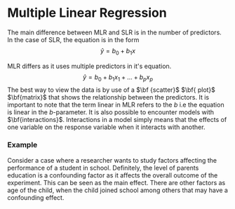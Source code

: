 # Multiple Linear Regression
The main difference between MLR and SLR is in the number of predictors. In the case of SLR, the equation is in the form
$$\hat{y} = b_0 + b_1x $$


MLR differs as it uses multiple predictors in it's equation.
$$\hat{y} = b_0 + b_1x_1 + \dots + b_px_p$$
The best way to view the data is by use of a $\bf {scatter}$ $\bf{ plot}$ $\bf{matrix}$ that shows the relationship between the predictors.
It is important to note that the term linear in MLR refers to the $b$ i.e the equation is linear in the $b$-parameter.
It is also possible to encounter models with $\bf{interactions}$. Interactions in a model simply means that the effects of one variable on the response variable when it interacts with another.
### Example
Consider a case where a researcher wants to study factors affecting the performance of a student in school. Definitely, the level of parents education is a confounding factor as it affects the overall outcome of the experiment. This can be seen as the main effect. There are other factors as age of the child, when the child joined school among others that may have a confounding effect.



<!--stackedit_data:
eyJoaXN0b3J5IjpbLTE4NTc0NTUwMTgsNDg0MjI0MDEwLDg5Mj
E4ODYwMywyMDUzMDY0ODMyLC00MTMwMDY0LC0xODE1MTUwNjks
NTcwNTI1NzM0LC05NjE4OTc4M119
-->